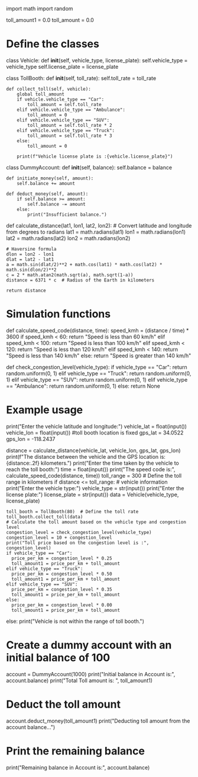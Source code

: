 import math
import random

toll_amount1 = 0.0
toll_amount = 0.0

# Define the classes
class Vehicle:
    def __init__(self, vehicle_type, license_plate):
        self.vehicle_type = vehicle_type
        self.license_plate = license_plate

class TollBooth:
    def __init__(self, toll_rate):
        self.toll_rate = toll_rate

    def collect_toll(self, vehicle):
        global toll_amount
        if vehicle.vehicle_type == "Car":
            toll_amount = self.toll_rate
        elif vehicle.vehicle_type == "Ambulance":
            toll_amount = 0
        elif vehicle.vehicle_type == "SUV":
            toll_amount = self.toll_rate * 2
        elif vehicle.vehicle_type == "Truck":
            toll_amount = self.toll_rate * 3
        else:
            toll_amount = 0

        print(f"Vehicle license plate is :{vehicle.license_plate}")

class DummyAccount:
    def __init__(self, balance):
        self.balance = balance
    
    def initiate_money(self, amount):
        self.balance += amount
    
    def deduct_money(self, amount):
        if self.balance >= amount:
            self.balance -= amount
        else:
            print("Insufficient balance.")

def calculate_distance(lat1, lon1, lat2, lon2):
    # Convert latitude and longitude from degrees to radians
    lat1 = math.radians(lat1)
    lon1 = math.radians(lon1)
    lat2 = math.radians(lat2)
    lon2 = math.radians(lon2)

    # Haversine formula
    dlon = lon2 - lon1
    dlat = lat2 - lat1
    a = math.sin(dlat/2)**2 + math.cos(lat1) * math.cos(lat2) * math.sin(dlon/2)**2
    c = 2 * math.atan2(math.sqrt(a), math.sqrt(1-a))
    distance = 6371 * c  # Radius of the Earth in kilometers

    return distance

# Simulation functions
def calculate_speed_code(distance, time):
    speed_kmh = (distance / time) * 3600
    if speed_kmh < 60:
        return "Speed is less than 60 km/h"
    elif speed_kmh < 100:
        return "Speed is less than 100 km/h"
    elif speed_kmh < 120:
        return "Speed is less than 120 km/h"
    elif speed_kmh < 140:
        return "Speed is less than 140 km/h"
    else:
        return "Speed is greater than 140 km/h"

def check_congestion_level(vehicle_type):
    if vehicle_type == "Car":
        return random.uniform(0, 1)
    elif vehicle_type == "Truck":
        return random.uniform(0, 1)
    elif vehicle_type == "SUV":
        return random.uniform(0, 1)
    elif vehicle_type == "Ambulance":
        return random.uniform(0, 1)
    else:
        return None

# Example usage
print("Enter the vehicle latitude and longitude:")
vehicle_lat = float(input()) 
vehicle_lon = float(input()) 
#toll booth location is fixed
gps_lat = 34.0522 
gps_lon = -118.2437

distance = calculate_distance(vehicle_lat, vehicle_lon, gps_lat, gps_lon)
print(f"The distance between the vehicle and the GPS location is: {distance:.2f} kilometers.")
print("Enter the time taken by the vehicle to reach the toll booth:")
time = float(input())
print("The speed code is:", calculate_speed_code(distance, time))
toll_range = 300  # Define the toll range in kilometers
if distance <= toll_range:
    # vehicle information
    print("Enter the vehicle type:")
    vehicle_type = str(input())
    print("Enter the license plate:")
    license_plate = str(input())
    data = Vehicle(vehicle_type, license_plate)

    toll_booth = TollBooth(80)  # Define the toll rate
    toll_booth.collect_toll(data)
    # Calculate the toll amount based on the vehicle type and congestion level
    congestion_level = check_congestion_level(vehicle_type)
    congestion_level = 10 + congestion_level
    print("Toll price based on the congestion level is :", congestion_level)
    if vehicle_type == "Car":
      price_per_km = congestion_level * 0.25
      toll_amount1 = price_per_km + toll_amount
    elif vehicle_type == "Truck":
      price_per_km = congestion_level * 0.50
      toll_amount1 = price_per_km + toll_amount
    elif vehicle_type == "SUV":
      price_per_km = congestion_level * 0.35
      toll_amount1 = price_per_km + toll_amount
    else:
      price_per_km = congestion_level * 0.00
      toll_amount1 = price_per_km + toll_amount
    
else:
    print("Vehicle is not within the range of toll booth.")

# Create a dummy account with an initial balance of 100

account = DummyAccount(1000)
print("Initial balance in Account is:", account.balance)
print("Total Toll amount is: ", toll_amount1)
# Deduct the toll amount
account.deduct_money(toll_amount1)
print("Deducting toll amount from the account balance...")
# Print the remaining balance
print("Remaining balance in Account is:", account.balance)
